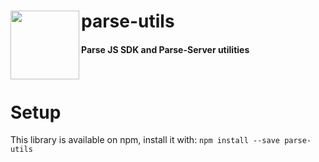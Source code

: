 # parse-utils <img src="https://pbs.twimg.com/profile_images/674770932607483904/68wTsXcT.png" width="110" align="left"> 
#### Parse JS SDK and Parse-Server utilities
<br/>

# Setup
This library is available on npm, install it with: `npm install --save parse-utils`

